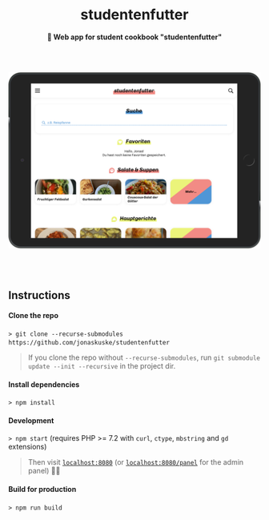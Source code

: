 <h1 align="center">studentenfutter</h1>
<p align="center"><b>🥗 Web app for student cookbook "studentenfutter"</b></p>

<br>
<br>

<p align="center">
  <img width="650" src="showcase.png">
</p>

<br>
<br>

## Instructions

#### Clone the repo

`> git clone --recurse-submodules https://github.com/jonaskuske/studentenfutter`

> If you clone the repo without `--recurse-submodules`, run `git submodule update --init --recursive` in the project dir.

#### Install dependencies

`> npm install`

#### Development

`> npm start` (requires PHP >= 7.2 with `curl`, `ctype`, `mbstring` and `gd` extensions)

> Then visit [`localhost:8080`](http://localhost:8080) (or [`localhost:8080/panel`](http://localhost:8080/panel) for the admin panel) 👍🏻

#### Build for production

`> npm run build`
